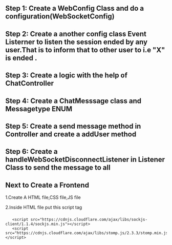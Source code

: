 ## Step 1: Create a WebConfig Class and do a configuration(WebSocketConfig)

## Step 2: Create a another config class Event Listerner to listen the session ended by any user.That is to inform that to other user to i.e "X" is ended .

## Step 3: Create a logic with the help of ChatController

## Step 4: Create a ChatMesssage class and Messagetype ENUM

## Step 5: Create a send message method in Controller and create a addUser method

## Step 6: Create a handleWebSocketDisconnectListener in Listener Class to send the message to all

## Next to Create a Frontend
 
   1.Create A HTML file,CSS file,JS file 
   
   2.Inside HTML file put this script tag
   ###
       <script src="https://cdnjs.cloudflare.com/ajax/libs/sockjs-client/1.1.4/sockjs.min.js"></script>
       <script src="https://cdnjs.cloudflare.com/ajax/libs/stomp.js/2.3.3/stomp.min.js"></script>


